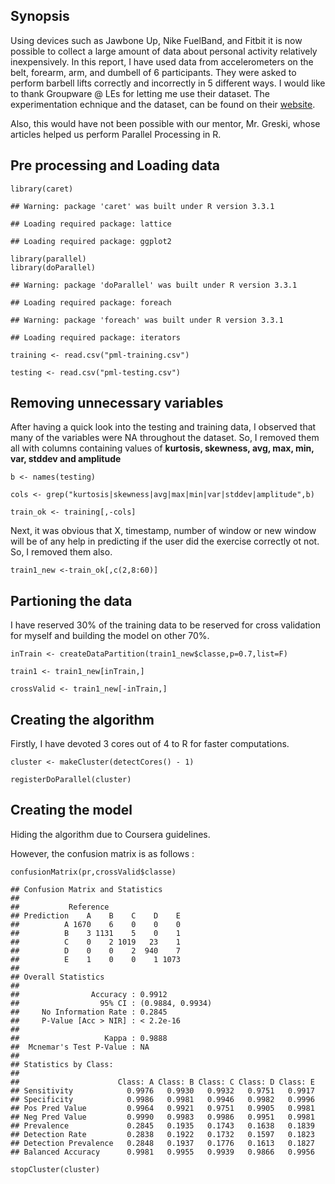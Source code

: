 Synopsis
--------

Using devices such as Jawbone Up, Nike FuelBand, and Fitbit it is now
possible to collect a large amount of data about personal activity
relatively inexpensively. In this report, I have used data from
accelerometers on the belt, forearm, arm, and dumbell of 6 participants.
They were asked to perform barbell lifts correctly and incorrectly in 5
different ways. I would like to thank Groupware @ LEs for letting me use
their dataset. The experimentation echnique and the dataset, can be
found on their [website](http://groupware.les.inf.puc-rio.br/har).

Also, this would have not been possible with our mentor, Mr. Greski,
whose articles helped us perform Parallel Processing in R.

Pre processing and Loading data
-------------------------------

    library(caret)

    ## Warning: package 'caret' was built under R version 3.3.1

    ## Loading required package: lattice

    ## Loading required package: ggplot2

    library(parallel)
    library(doParallel)

    ## Warning: package 'doParallel' was built under R version 3.3.1

    ## Loading required package: foreach

    ## Warning: package 'foreach' was built under R version 3.3.1

    ## Loading required package: iterators

    training <- read.csv("pml-training.csv")

    testing <- read.csv("pml-testing.csv")

Removing unnecessary variables
------------------------------

After having a quick look into the testing and training data, I observed
that many of the variables were NA throughout the dataset. So, I removed
them all with columns containing values of **kurtosis, skewness, avg,
max, min, var, stddev and amplitude**

    b <- names(testing)

    cols <- grep("kurtosis|skewness|avg|max|min|var|stddev|amplitude",b)

    train_ok <- training[,-cols]

Next, it was obvious that X, timestamp, number of window or new window
will be of any help in predicting if the user did the exercise correctly
ot not. So, I removed them also.

    train1_new <-train_ok[,c(2,8:60)]

Partioning the data
-------------------

I have reserved 30% of the training data to be reserved for cross
validation for myself and building the model on other 70%.

    inTrain <- createDataPartition(train1_new$classe,p=0.7,list=F)

    train1 <- train1_new[inTrain,]

    crossValid <- train1_new[-inTrain,]

Creating the algorithm
----------------------

Firstly, I have devoted 3 cores out of 4 to R for faster computations.

    cluster <- makeCluster(detectCores() - 1)

    registerDoParallel(cluster)

Creating the model
------------------

Hiding the algorithm due to Coursera guidelines.

However, the confusion matrix is as follows :

    confusionMatrix(pr,crossValid$classe)

    ## Confusion Matrix and Statistics
    ## 
    ##           Reference
    ## Prediction    A    B    C    D    E
    ##          A 1670    6    0    0    0
    ##          B    3 1131    5    0    1
    ##          C    0    2 1019   23    1
    ##          D    0    0    2  940    7
    ##          E    1    0    0    1 1073
    ## 
    ## Overall Statistics
    ##                                           
    ##                Accuracy : 0.9912          
    ##                  95% CI : (0.9884, 0.9934)
    ##     No Information Rate : 0.2845          
    ##     P-Value [Acc > NIR] : < 2.2e-16       
    ##                                           
    ##                   Kappa : 0.9888          
    ##  Mcnemar's Test P-Value : NA              
    ## 
    ## Statistics by Class:
    ## 
    ##                      Class: A Class: B Class: C Class: D Class: E
    ## Sensitivity            0.9976   0.9930   0.9932   0.9751   0.9917
    ## Specificity            0.9986   0.9981   0.9946   0.9982   0.9996
    ## Pos Pred Value         0.9964   0.9921   0.9751   0.9905   0.9981
    ## Neg Pred Value         0.9990   0.9983   0.9986   0.9951   0.9981
    ## Prevalence             0.2845   0.1935   0.1743   0.1638   0.1839
    ## Detection Rate         0.2838   0.1922   0.1732   0.1597   0.1823
    ## Detection Prevalence   0.2848   0.1937   0.1776   0.1613   0.1827
    ## Balanced Accuracy      0.9981   0.9955   0.9939   0.9866   0.9956

    stopCluster(cluster)

